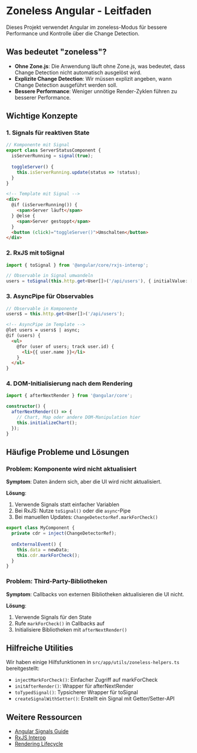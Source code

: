 # Zoneless Angular - Leitfaden

Dieses Projekt verwendet Angular im zoneless-Modus für bessere Performance und Kontrolle über die Change Detection.

## Was bedeutet "zoneless"?

- **Ohne Zone.js**: Die Anwendung läuft ohne Zone.js, was bedeutet, dass Change Detection nicht automatisch ausgelöst wird.
- **Explizite Change Detection**: Wir müssen explizit angeben, wann Change Detection ausgeführt werden soll.
- **Bessere Performance**: Weniger unnötige Render-Zyklen führen zu besserer Performance.

## Wichtige Konzepte

### 1. Signals für reaktiven State

```typescript
// Komponente mit Signal
export class ServerStatusComponent {
  isServerRunning = signal(true);
  
  toggleServer() {
    this.isServerRunning.update(status => !status);
  }
}
```

```html
<!-- Template mit Signal -->
<div>
  @if (isServerRunning()) {
    <span>Server läuft</span>
  } @else {
    <span>Server gestoppt</span>
  }
  <button (click)="toggleServer()">Umschalten</button>
</div>
```

### 2. RxJS mit toSignal

```typescript
import { toSignal } from '@angular/core/rxjs-interop';

// Observable in Signal umwandeln
users = toSignal(this.http.get<User[]>('/api/users'), { initialValue: [] });
```

### 3. AsyncPipe für Observables

```typescript
// Observable in Komponente
users$ = this.http.get<User[]>('/api/users');
```

```html
<!-- AsyncPipe im Template -->
@let users = users$ | async;
@if (users) {
  <ul>
    @for (user of users; track user.id) {
      <li>{{ user.name }}</li>
    }
  </ul>
}
```

### 4. DOM-Initialisierung nach dem Rendering

```typescript
import { afterNextRender } from '@angular/core';

constructor() {
  afterNextRender(() => {
    // Chart, Map oder andere DOM-Manipulation hier
    this.initializeChart();
  });
}
```

## Häufige Probleme und Lösungen

### Problem: Komponente wird nicht aktualisiert

**Symptom**: Daten ändern sich, aber die UI wird nicht aktualisiert.

**Lösung**:
1. Verwende Signals statt einfacher Variablen
2. Bei RxJS: Nutze `toSignal()` oder die `async`-Pipe
3. Bei manuellen Updates: `ChangeDetectorRef.markForCheck()`

```typescript
export class MyComponent {
  private cdr = inject(ChangeDetectorRef);
  
  onExternalEvent() {
    this.data = newData;
    this.cdr.markForCheck();
  }
}
```

### Problem: Third-Party-Bibliotheken

**Symptom**: Callbacks von externen Bibliotheken aktualisieren die UI nicht.

**Lösung**:
1. Verwende Signals für den State
2. Rufe `markForCheck()` in Callbacks auf
3. Initialisiere Bibliotheken mit `afterNextRender()`

## Hilfreiche Utilities

Wir haben einige Hilfsfunktionen in `src/app/utils/zoneless-helpers.ts` bereitgestellt:

- `injectMarkForCheck()`: Einfacher Zugriff auf markForCheck
- `initAfterRender()`: Wrapper für afterNextRender
- `toTypedSignal()`: Typsicherer Wrapper für toSignal
- `createSignalWithSetter()`: Erstellt ein Signal mit Getter/Setter-API

## Weitere Ressourcen

- [Angular Signals Guide](https://angular.dev/guide/signals)
- [RxJS Interop](https://angular.dev/guide/signals/rxjs-interop)
- [Rendering Lifecycle](https://angular.dev/guide/change-detection#rendering-lifecycle-utilities)
